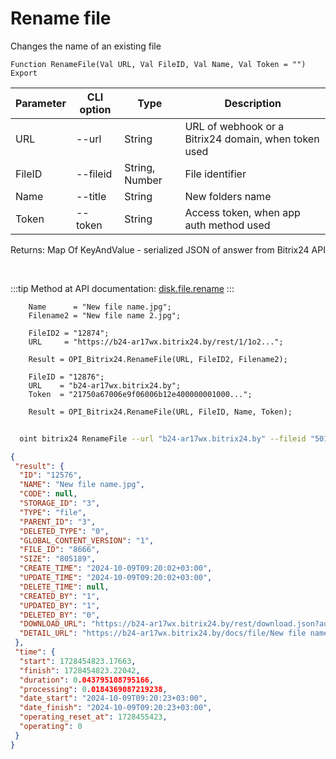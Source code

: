 ﻿---
sidebar_position: 10
---

# Rename file
 Changes the name of an existing file



`Function RenameFile(Val URL, Val FileID, Val Name, Val Token = "") Export`

  | Parameter | CLI option | Type | Description |
  |-|-|-|-|
  | URL | --url | String | URL of webhook or a Bitrix24 domain, when token used |
  | FileID | --fileid | String, Number | File identifier |
  | Name | --title | String | New folders name |
  | Token | --token | String | Access token, when app auth method used |

  
  Returns:  Map Of KeyAndValue - serialized JSON of answer from Bitrix24 API

<br/>

:::tip
Method at API documentation: [disk.file.rename](https://dev.1c-bitrix.ru/rest_help/disk/file/disk_file_rename.php)
:::
<br/>


```bsl title="Code example"
    Name      = "New file name.jpg";
    Filename2 = "New file name 2.jpg";

    FileID2 = "12874";
    URL     = "https://b24-ar17wx.bitrix24.by/rest/1/1o2...";

    Result = OPI_Bitrix24.RenameFile(URL, FileID2, Filename2);

    FileID = "12876";
    URL    = "b24-ar17wx.bitrix24.by";
    Token  = "21750a67006e9f06006b12e400000001000...";

    Result = OPI_Bitrix24.RenameFile(URL, FileID, Name, Token);
```



```sh title="CLI command example"
    
  oint bitrix24 RenameFile --url "b24-ar17wx.bitrix24.by" --fileid "5010" --title %title% --token "fe3fa966006e9f06006b12e400000001000..."

```

```json title="Result"
{
 "result": {
  "ID": "12576",
  "NAME": "New file name.jpg",
  "CODE": null,
  "STORAGE_ID": "3",
  "TYPE": "file",
  "PARENT_ID": "3",
  "DELETED_TYPE": "0",
  "GLOBAL_CONTENT_VERSION": "1",
  "FILE_ID": "8666",
  "SIZE": "805189",
  "CREATE_TIME": "2024-10-09T09:20:02+03:00",
  "UPDATE_TIME": "2024-10-09T09:20:02+03:00",
  "DELETE_TIME": null,
  "CREATED_BY": "1",
  "UPDATED_BY": "1",
  "DELETED_BY": "0",
  "DOWNLOAD_URL": "https://b24-ar17wx.bitrix24.by/rest/download.json?auth=6b2e0667006e9f06006b12e4000000010000072c4914d2a629a27f8e468fd6a8ba64ff&token=disk%7CaWQ9MTI1NzYmXz0wWFJ4WFEzM0FGTTdMWlZ5WmdqRU90ZG15QVd3MlJqeQ%3D%3D%7CImRvd25sb2FkfGRpc2t8YVdROU1USTFOelltWHowd1dGSjRXRkV6TTBGR1RUZE1XbFo1V21kcVJVOTBaRzE1UVZkM01sSnFlUT09fDZiMmUwNjY3MDA2ZTlmMDYwMDZiMTJlNDAwMDAwMDAxMDAwMDA3MmM0OTE0ZDJhNjI5YTI3ZjhlNDY4ZmQ2YThiYTY0ZmYi.QkRL4GgBhO%2FJVenu5%2Fn%2BxllOXMyOOL1HhrapYtzpnY4%3D",
  "DETAIL_URL": "https://b24-ar17wx.bitrix24.by/docs/file/New file name.jpg"
 },
 "time": {
  "start": 1728454823.17663,
  "finish": 1728454823.22042,
  "duration": 0.043795108795166,
  "processing": 0.0184369087219238,
  "date_start": "2024-10-09T09:20:23+03:00",
  "date_finish": "2024-10-09T09:20:23+03:00",
  "operating_reset_at": 1728455423,
  "operating": 0
 }
}
```
